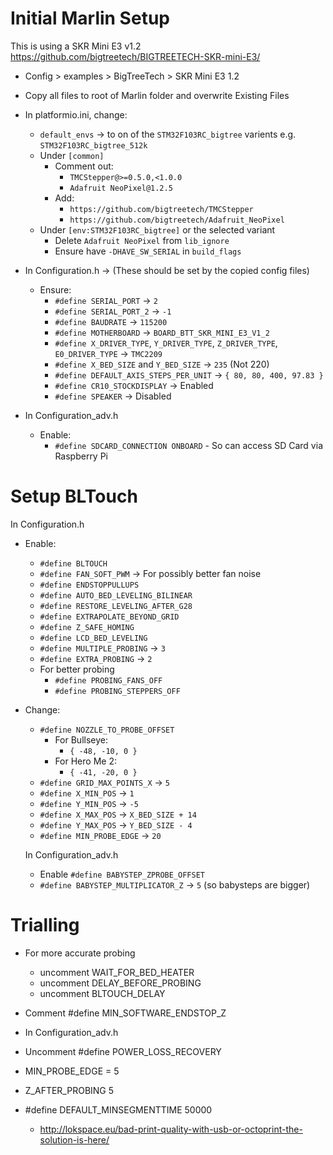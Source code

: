 <!-- Configuration.h
#define STRING_CONFIG_H_AUTHOR "(arranhs, Ender-3)" // Who made the changes. -->

# Initial Marlin Setup

This is using a SKR Mini E3 v1.2 \
<https://github.com/bigtreetech/BIGTREETECH-SKR-mini-E3/>

- Config > examples > BigTreeTech > SKR Mini E3 1.2
- Copy all files to root of Marlin folder and overwrite Existing Files

- In platformio.ini, change:

  - `default_envs` &rarr; to on of the `STM32F103RC_bigtree` varients e.g. `STM32F103RC_bigtree_512k`
  - Under `[common]`
    - Comment out:
      - `TMCStepper@>=0.5.0,<1.0.0`
      - `Adafruit NeoPixel@1.2.5`
    - Add:
      - `https://github.com/bigtreetech/TMCStepper`
      - `https://github.com/bigtreetech/Adafruit_NeoPixel`
  - Under `[env:STM32F103RC_bigtree]` or the selected variant
    - Delete `Adafruit NeoPixel` from `lib_ignore`
    - Ensure have `-DHAVE_SW_SERIAL` in `build_flags`

- In Configuration.h &rarr; (These should be set by the copied config files)
  - Ensure:
    - `#define SERIAL_PORT` &rarr; `2`
    - `#define SERIAL_PORT_2` &rarr; `-1`
    - `#define BAUDRATE` &rarr; `115200`
    - `#define MOTHERBOARD` &rarr; `BOARD_BTT_SKR_MINI_E3_V1_2`
    - `#define X_DRIVER_TYPE`, `Y_DRIVER_TYPE`, `Z_DRIVER_TYPE`, `E0_DRIVER_TYPE` &rarr; `TMC2209`
    - `#define X_BED_SIZE` and `Y_BED_SIZE` &rarr; `235` (Not 220)
    - `#define DEFAULT_AXIS_STEPS_PER_UNIT` &rarr; `{ 80, 80, 400, 97.83 }`
    - `#define CR10_STOCKDISPLAY` &rarr; Enabled
    - `#define SPEAKER` &rarr; Disabled

- In Configuration_adv.h
  - Enable:
    - `#define SDCARD_CONNECTION ONBOARD` - So can access SD Card via Raspberry Pi

<!-- - Fix EEPROM Problems
  - Marlin > src > Pins > stm32 > pins_BTT_SKR_MINI_E3_DIP.h
  - Change:
    - `#define EEPROM_START_ADDRESS`: `1024` to `2048` -->

# Setup BLTouch

In Configuration.h

- Enable:

  - `#define BLTOUCH`
  - `#define FAN_SOFT_PWM` &rarr; For possibly better fan noise
  - `#define ENDSTOPPULLUPS`
  - `#define AUTO_BED_LEVELING_BILINEAR`
  - `#define RESTORE_LEVELING_AFTER_G28`
  - `#define EXTRAPOLATE_BEYOND_GRID`
  - `#define Z_SAFE_HOMING`
  - `#define LCD_BED_LEVELING`
  - `#define MULTIPLE_PROBING` &rarr; `3`
  - `#define EXTRA_PROBING` &rarr; `2`
  - For better probing
    - `#define PROBING_FANS_OFF`
    - `#define PROBING_STEPPERS_OFF`

- Change:

  - `#define NOZZLE_TO_PROBE_OFFSET`
    - For Bullseye:
      - `{ -48, -10, 0 }`
    - For Hero Me 2:
      - `{ -41, -20, 0 }`
  - `#define GRID_MAX_POINTS_X` &rarr; `5`
  - `#define X_MIN_POS` &rarr; `1`
  - `#define Y_MIN_POS` &rarr; `-5`
  - `#define X_MAX_POS` &rarr; `X_BED_SIZE + 14`
  - `#define Y_MAX_POS` &rarr; `Y_BED_SIZE - 4`
  - `#define MIN_PROBE_EDGE` &rarr; `20`

  In Configuration_adv.h

  - Enable `#define BABYSTEP_ZPROBE_OFFSET`
  - `#define BABYSTEP_MULTIPLICATOR_Z` &rarr; `5` (so babysteps are bigger)

# Trialling

- For more accurate probing

  - uncomment WAIT_FOR_BED_HEATER
  - uncomment DELAY_BEFORE_PROBING
  - uncomment BLTOUCH_DELAY

- Comment #define MIN_SOFTWARE_ENDSTOP_Z
- In Configuration_adv.h
- Uncomment #define POWER_LOSS_RECOVERY

- MIN_PROBE_EDGE = 5
- Z_AFTER_PROBING 5
- #define DEFAULT_MINSEGMENTTIME 50000
  - <http://lokspace.eu/bad-print-quality-with-usb-or-octoprint-the-solution-is-here/>
